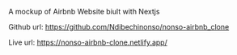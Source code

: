 A mockup of Airbnb Website biult with Nextjs

Github url: https://github.com/Ndibechinonso/nonso-airbnb_clone

Live url: https://nonso-airbnb-clone.netlify.app/